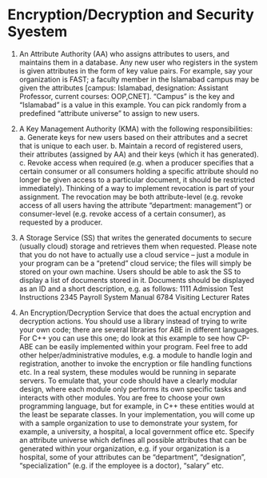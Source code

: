 # Encryption/Decryption and Security Syestem


1. An Attribute Authority (AA) who assigns attributes to users, and maintains them in a
database. Any new user who registers in the system is given attributes in the form of
key value pairs. For example, say your organization is FAST; a faculty member in the
Islamabad campus may be given the attributes [campus: Islamabad, designation:
Assistant Professor, current courses: OOP,CNET]. “Campus” is the key and
“Islamabad” is a value in this example. You can pick randomly from a predefined
“attribute universe” to assign to new users.
2. A Key Management Authority (KMA) with the following responsibilities:
a. Generate keys for new users based on their attributes and a secret that is
unique to each user.
b. Maintain a record of registered users, their attributes (assigned by AA) and
their keys (which it has generated).
c. Revoke access when required (e.g. when a producer specifies that a certain
consumer or all consumers holding a specific attribute should no longer be
given access to a particular document, it should be restricted immediately).
Thinking of a way to implement revocation is part of your assignment. The
revocation may be both attribute-level (e.g. revoke access of all users having
the attribute “department: management”) or consumer-level (e.g. revoke
access of a certain consumer), as requested by a producer.

3. A Storage Service (SS) that writes the generated documents to secure (usually cloud)
storage and retrieves them when requested. Please note that you do not have to
actually use a cloud service – just a module in your program can be a “pretend” cloud
service; the files will simply be stored on your own machine. Users should be able to
ask the SS to display a list of documents stored in it. Documents should be displayed
as an ID and a short description, e.g. as follows:
1111 Admission Test Instructions
2345 Payroll System Manual
6784 Visiting Lecturer Rates
4. An Encryption/Decryption Service that does the actual encryption and decryption
actions. You should use a library instead of trying to write your own code; there are
several libraries for ABE in different languages. For C++ you can use this one; do look
at this example to see how CP-ABE can be easily implemented within your program.
Feel free to add other helper/administrative modules, e.g. a module to handle login and
registration, another to invoke the encryption or file handling functions etc. In a real system,
these modules would be running in separate servers. To emulate that, your code should have
a clearly modular design, where each module only performs its own specific tasks and
interacts with other modules. You are free to choose your own programming language, but
for example, in C++ these entities would at the least be separate classes.
In your implementation, you will come up with a sample organization to use to demonstrate
your system, for example, a university, a hospital, a local government office etc. Specify an
attribute universe which defines all possible attributes that can be generated within your
organization, e.g. if your organization is a hospital, some of your attributes can be
“department”, “designation”, “specialization” (e.g. if the employee is a doctor), “salary” etc.
